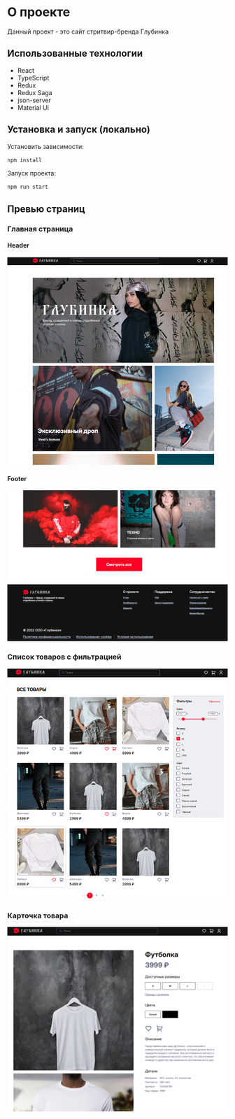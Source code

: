 # О проекте

Данный проект - это сайт стритвир-бренда Глубинка

## Использованные технологии

- React
- TypeScript
- Redux
- Redux Saga
- json-server
- Material UI

## Установка и запуск (локально)

Установить зависимости:

```bash
npm install
```

Запуск проекта:

```bash
npm run start
```

## Превью страниц

### Главная страница

#### Header

![Header](public/preview/main-page.png)

#### Footer

![Footer](public/preview/footer.png)

### Список товаров с фильтрацией

![Список товаров с фильтрацией](public/preview/filters.png)

### Карточка товара

![Карточка товара](public/preview/card.png)
